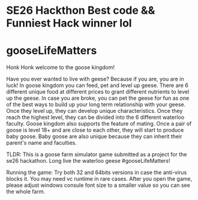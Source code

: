 # SE26 Hackthon Best code && Funniest Hack winner lol  

# gooseLifeMatters 

Honk Honk welcome to the goose kingdom!

Have you ever wanted to live with geese? Because if you are, you are in luck! In goose kingdom you can feed, pet and level up geese. There are 6 different unique food at different
prices to grant different nutrients to level up the geese. In case you are broke, you can pet the geese for fun as one of the best ways to build up your long term relationship 
with your geese. Once they level up, they can develop unique characteristics. Once they reach the highest level, they can be divided into the 6 different waterloo faculty. Goose 
kingdom also supports the feature of mating. Once a pair of goose is level 18+ and are close to each other, they will start to produce baby goose. Baby goose are also unique 
because they can inherit their parent's name and faculties. 



TLDR: This is a goose farm simulator game submitted as a project for the se26 hackathon. Long live the waterloo geese #gooseLifeMatters!

Running the game: Try both 32 and 64bits versions in case the anti-virus blocks it. You may need vc runtime in rare cases. After you open the game, please adjust windows consule font size to a smaller value so you can see the whole farm. 



